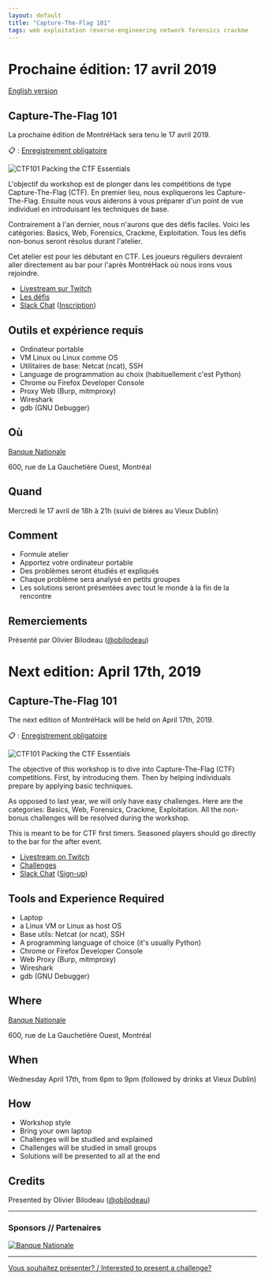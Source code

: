 ```yaml
---
layout: default
title: "Capture-The-Flag 101"
tags: web exploitation reverse-engineering network forensics crackme
---
```


# Prochaine édition: 17 avril 2019

[English version](#english)

## Capture-The-Flag 101

La prochaine édition de MontréHack sera tenu le 17 avril 2019.

:clipboard: : [Enregistrement obligatoire](https://www.eventbrite.ca/e/montrehack-capture-the-flag-101-tickets-60294266775)

![CTF101 Packing the CTF Essentials](/images/19-04_ctf101.png)

L'objectif du workshop est de plonger dans les compétitions de type
Capture-The-Flag (CTF). En premier lieu, nous expliquerons les
Capture-The-Flag. Ensuite nous vous aiderons à vous préparer d'un point de vue
individuel en introduisant les techniques de base.

Contrairement à l'an dernier, nous n'aurons que des défis faciles. Voici les
catégories: Basics, Web, Forensics, Crackme, Exploitation. Tous les défis
non-bonus seront résolus durant l'atelier.

Cet atelier est pour les débutant en CTF. Les joueurs réguliers devraient aller
directement au bar pour l'après MontréHack où nous irons vous rejoindre.

* [Livestream sur Twitch](https://www.twitch.tv/montrehack)
* [Les défis](https://ctf101.montrehack.ca/)
* [Slack Chat](https://montrehack.slack.com/) ([Inscription](https://montrehack-slack-signup.herokuapp.com/))

## Outils et expérience requis

* Ordinateur portable
* VM Linux ou Linux comme OS
* Utilitaires de base: Netcat (ncat), SSH
* Language de programmation au choix (habituellement c'est Python)
* Chrome ou Firefox Developer Console
* Proxy Web (Burp, mitmproxy)
* Wireshark
* gdb (GNU Debugger)

## Où

[Banque Nationale](https://www.bnc.ca/)

600, rue de La Gauchetière Ouest, Montréal

## Quand

Mercredi le 17 avril de 18h à 21h (suivi de bières au Vieux Dublin)

## Comment
 
* Formule atelier
* Apportez votre ordinateur portable
* Des problèmes seront étudiés et expliqués
* Chaque problème sera analysé en petits groupes
* Les solutions seront présentées avec tout le monde à la fin de la rencontre

## Remerciements

Présenté par Olivier Bilodeau ([@obilodeau](https://twitter.com/obilodeau))

<a id="english"></a>

# Next edition: April 17th, 2019

## Capture-The-Flag 101

The next edition of MontréHack will be held on April 17th, 2019.

:clipboard: : [Enregistrement obligatoire](https://www.eventbrite.ca/e/montrehack-capture-the-flag-101-tickets-60294266775)

![CTF101 Packing the CTF Essentials](/images/19-04_ctf101.png)

The objective of this workshop is to dive into Capture-The-Flag (CTF)
competitions. First, by introducing them. Then by helping individuals 
prepare by applying basic techniques.

As opposed to last year, we will only have easy challenges. Here are the
categories: Basics, Web, Forensics, Crackme, Exploitation. All the non-bonus
challenges will be resolved during the workshop.

This is meant to be for CTF first timers. Seasoned players should go directly
to the bar for the after event.

* [Livestream on Twitch](https://www.twitch.tv/montrehack)
* [Challenges](https://ctf101.montrehack.ca/)
* [Slack Chat](https://montrehack.slack.com/) ([Sign-up](https://montrehack-slack-signup.herokuapp.com/))

## Tools and Experience Required

* Laptop
* a Linux VM or Linux as host OS
* Base utils: Netcat (or ncat), SSH
* A programming language of choice (it's usually Python)
* Chrome or Firefox Developer Console
* Web Proxy (Burp, mitmproxy)
* Wireshark
* gdb (GNU Debugger)

## Where

[Banque Nationale](https://www.bnc.ca/)

600, rue de La Gauchetière Ouest, Montréal

## When

Wednesday April 17th, from 6pm to 9pm (followed by drinks at Vieux Dublin)

## How

* Workshop style
* Bring your own laptop
* Challenges will be studied and explained
* Challenges will be studied in small groups
* Solutions will be presented to all at the end

## Credits

Presented by Olivier Bilodeau ([@obilodeau](https://twitter.com/obilodeau))

<hr/>

### Sponsors // Partenaires

[![Banque Nationale](/images/sponsor_bnc_white.png)](https://emplois.bnc.ca/recherche-d'offres/ALL?orgIds=5888&ac=29784&alp=ALL&alt=0&ascf=%5b%7b%22Key%22:%22ALL%22,%22Value%22:null%7d%5d&)

<hr/>

[Vous souhaitez présenter? / Interested to present a challenge?](https://docs.google.com/forms/d/140e7Fe9CO5gh3Ss35bozQqLIBMIDZB5DQ6PRbR7zowU/edit)
